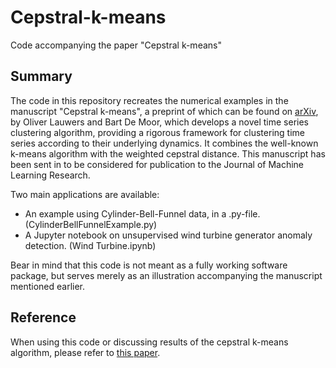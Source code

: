 # Cepstral-k-means
Code accompanying the paper "Cepstral k-means"
## Summary
The code in this repository recreates the numerical examples in the manuscript "Cepstral k-means", a preprint of which can be found on [arXiv](placeholder), by Oliver Lauwers and Bart De Moor, which develops a novel time series clustering algorithm, providing a rigorous framework for clustering time series according to their underlying dynamics. It combines the well-known k-means algorithm with the weighted cepstral distance.
This manuscript has been sent in to be considered for publication to the Journal of Machine Learning Research.

Two main applications are available:
 - An example using Cylinder-Bell-Funnel data, in a .py-file. (CylinderBellFunnelExample.py)
 - A Jupyter notebook on unsupervised wind turbine generator anomaly detection. (Wind Turbine.ipynb)

Bear in mind that this code is not meant as a fully working software package, but serves merely as an illustration accompanying the manuscript mentioned earlier.

## Reference
When using this code or discussing results of the cepstral k-means algorithm, please refer to [this paper](placeholder).
